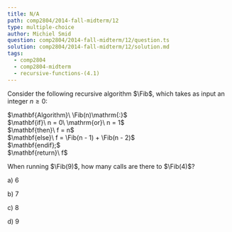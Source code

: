 ```yaml
---
title: N/A
path: comp2804/2014-fall-midterm/12
type: multiple-choice
author: Michiel Smid
question: comp2804/2014-fall-midterm/12/question.ts
solution: comp2804/2014-fall-midterm/12/solution.md
tags:
  - comp2804
  - comp2804-midterm
  - recursive-functions-(4.1)
---
```


<div hidden>
  $\newcommand{\Fib}{{\rm F \scriptsize IB}}$
</div>
		
Consider the following recursive algorithm $\Fib$, which takes as input an
integer $n \geq 0$:

<p>
  $\mathbf{Algorithm}\ \Fib(n)\mathrm{:}$ <br>
  $\mathbf{if}\ n = 0\ \mathrm{or}\ n = 1$ <br>
  $\mathbf{then}\ f = n$ <br>
  $\mathbf{else}\ f = \Fib(n - 1) + \Fib(n - 2)$ <br>
  $\mathbf{endif};$ <br>
  $\mathbf{return}\ f$ <br>
</p>

When running $\Fib(9)$, how many calls are there to $\Fib(4)$?

a) 6

b) 7

c) 8

d) 9
